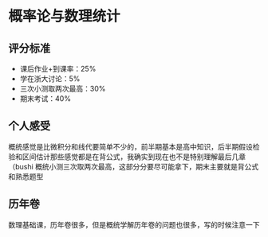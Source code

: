 # 概率论与数理统计

## 评分标准

* 课后作业+到课率：25%
* 学在浙大讨论：5%
* 三次小测取两次最高：30%
* 期末考试：40%

## 个人感受

概统感觉是比微积分和线代要简单不少的，前半期基本是高中知识，后半期假设检验和区间估计那些感觉都是在背公式，我确实到现在也不是特别理解最后几章（bushi 概统小测三次取两次最高，这部分分要尽可能拿下，期末主要就是背公式和熟悉题型

## 历年卷

数理基础课，历年卷很多，但是概统学解历年卷的问题也很多，写的时候注意一下
